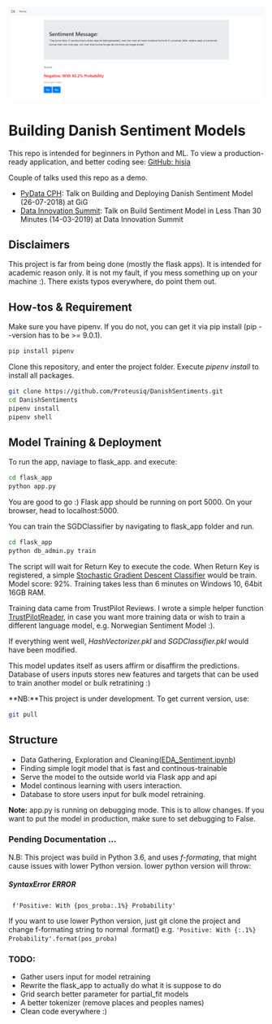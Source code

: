 ![image](images/sentiment_app.png)

# Building Danish Sentiment Models
This repo is intended for beginners in Python and ML. To view a production-ready application, and better coding see: [GitHub: hisia](https://github.com/Proteusiq/hisia)

Couple of talks used this repo as a demo. 
- [PyData CPH](https://www.meetup.com/PyData-Copenhagen/): Talk on Building and Deploying Danish Sentiment Model (26-07-2018) at GiG
- [Data Innovation Summit](https://datainnovationsummit.com/#about): Talk on Build Sentiment Model in Less Than 30 Minutes (14-03-2019) at Data Innovation Summit

## Disclaimers
This project is far from being done (mostly the flask apps). It is intended for academic reason only. It is not my fault, if you mess something up on your machine :). There exists typos everywhere, do point them out.

## How-tos & Requirement

Make sure you have pipenv. If you do not, you can get it via pip install (pip --version has to be >= 9.0.1).
```bash
pip install pipenv
```

Clone this repository, and enter the project folder. Execute _pipenv install_ to install all packages.

``` bash
git clone https://github.com/Proteusiq/DanishSentiments.git
cd DanishSentiments
pipenv install
pipenv shell

```

## Model Training & Deployment
To run the app, naviage to flask_app. and execute:

```bash
cd flask_app
python app.py
```

You are good to go :) Flask app should be running on port 5000. On your browser, head to localhost:5000.

You can train the SGDClassifier by navigating to flask_app folder and run.
```bash
cd flask_app
python db_admin.py train
```
The script will wait for Return Key to execute the code. When Return Key is registered, a simple [Stochastic Gradient Descent Classifier](http://scikit-learn.org/stable/modules/sgd.html#classification) would be train. Model score: 92%. Training takes less than 6 minutes on Windows 10, 64bit 16GB RAM.
 

Training data came from TrustPilot Reviews. I wrote a simple helper function [TrustPilotReader](https://github.com/Proteusiq/TrustPilotReader), in case you want more training data or wish to train a different language model, e.g. Norwegian Sentiment Model :).


If everything went well, _HashVectorizer.pkl_ and _SGDClassifier.pkl_ would have been modified.

This model updates itself as users affirm or disaffirm the predictions. Database of users inputs stores new features and targets that can be used to train another model or bulk retratining :)

**NB:**This project is under development. To get current version, use:

```bash
git pull
```

## Structure
- Data Gathering, Exploration and Cleaning([EDA_Sentiment.ipynb](./notebooks/EDA_Sentiment.ipynb))
- Finding simple logit model that is fast and continous-trainable
- Serve the model to the outside world via Flask app and api
- Model continous learning with users interaction.
- Database to store users input for bulk model retraining.

**Note:** app.py is running on debugging mode. This is to allow changes. If you want to put the model in production, make sure to set debugging to False.

### Pending Documentation ...

N.B: This project was build in Python 3.6, and uses _f-formating_, that might cause issues with lower Python version. lower python version will throw:

##### SyntaxError ERROR
``` f'Positive: With {pos_proba:.1%} Probability'```
 
If you want to use lower Python version, just git clone the project and change f-formating string to normal
.format() e.g.
```'Positive: With {:.1%} Probability'.format(pos_proba)```

### TODO:
- Gather users input for model retraining
- Rewrite the flask_app to actually do what it is suppose to do
- Grid search better parameter for partial_fit models
- A better tokenizer (remove places and peoples names)
- Clean code everywhere :)
